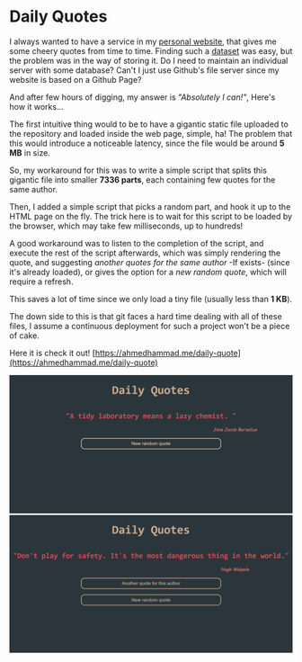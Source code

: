 # Daily Quotes
I always wanted to have a service in my [personal website](https://www.ahmedhammad.me), that gives me some cheery quotes from time to time. 
Finding such a [dataset](https://www.kaggle.com/fantop/wikiquote-short-english-quotes) was easy, but the problem was in the way of storing it. Do I need to maintain an individual server with some database? Can't I just use Github's file server since my website is based on a Github Page?

And after few hours of digging, my answer is *"Absolutely I can!"*, Here's how it works...

The first intuitive thing would to be to have a gigantic static file uploaded to the repository and loaded inside the web page, simple, ha! The problem that this would introduce a noticeable latency, since the file would be around **5 MB** in size.

So, my workaround for this was to write a simple script that splits this gigantic file into smaller **7336 parts**, each containing few quotes for the same author.

Then, I added a simple script that picks a random part, and hook it up to the HTML page on the fly. The trick here is to wait for this script to be loaded by the browser, which may take few milliseconds, up to hundreds!

A good workaround was to listen to the completion of the script, and execute the rest of the script afterwards, which was simply rendering the quote, and suggesting *another quotes for the same author* -If exists- (since it's already loaded), or gives the option for a *new random quote*, which will require a refresh.

This saves a lot of time since we only load a tiny file (usually less than **1 KB**).

The down side to this is that git faces a hard time dealing with all of these files, I assume a continuous deployment for such a project won't be a piece of cake.

Here it is check it out! [https://ahmedhammad.me/daily-quote](https://ahmedhammad.me/daily-quote)

![Screenshot1](https://github.com/ahmedhammad97/Daily-Quotes/blob/master/screenshots/sc1.PNG)
![Screenshot2](https://github.com/ahmedhammad97/Daily-Quotes/blob/master/screenshots/sc2.PNG)
